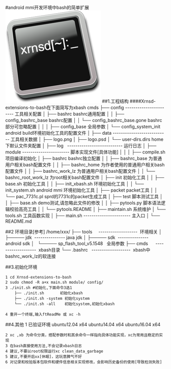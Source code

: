 #android mmi开发环境中bash的简单扩展
![Logo](data/logo.png)
##1.工程结构
####Xrnsd-extensions-to-bash在下面简写为xbash
	cmds
	├── config	-----------------------	工具相关配置
	│		├── bashrc						bashrc通用配置
	│		│		├── config_bashrc_base			bashrc配置
	│		│		└── config_bashrc_base.gone		bashrc部分可忽略配置
	│		│
	│		├── config_base					全局参数
	│		└── config_system_init			android build环境初始化工具的配置文件
	│
	├── data	--------------------------- 工具相关数据
	│		├── logo.png
	│		├── logo.psd
	│		└── user-dirs.dirs				home下默认文件夹配置
	│
	├── log   --------------------------- 运行日志
	│
	├── module	-----------------------	脚本实现文件[具体功能]
	│		│
	│		├── compile.sh					项目编译初始化
	│		├── bashrc						bashrc独立配置
	│		│		├── bashrc_base					为普通用户相关bash配置文件
	│		│		├── bashrc_home					为作者使用的普通用户相关bash配置文件
	│		│		├── bashrc_work_lz				为普通用户相关bash配置文件
	│		│		└── bashrc_root_work_lz			为root相关bash配置文件
	│		├── init							初始化工具
	│		│		├── base.sh				  		初始化工具
	│		│		├── init_xbash.sh			  		环境初始化工具
	│		│		└── init_system.sh		  		android mmi 环境初始化工具
	│		├── packet						packet工具
	│		│		└── pac_7731c.pl			  		sprd的7731c的packet生成工具
	│		├── test							脚本测试工具
	│		│		├── base.sh				  		demo测试,请忽略此文件的修改
	│		│		├── pytools.py			  		脚本语法逻辑校验高亮工具
	│		│		└── pytools.README
	│		├── maintain.sh					系统维护
	│		└── tools.sh						工具函数实现
	│
	├── main.sh	-----------------------	主入口
	│
	└── README.md


##2 环境目录[参考]
		/home/xxx/
		├── tools     -------------------  环境相关
		│	    ├───── jdk  ---------------    java jdk
		│	    ├───── sdk  ---------------    android sdk
		│	    └───── sp_flash_tool_v5.1548   全局参数
		├── cmds      -------------------  xbash目录
		└── .bashrc   -------------------  xbash中bashrc_work_lz的软连接

##3.初始化环境

	1 cd Xrnsd-extensions-to-bash
	2 sudo chmod -R a+x main.sh module/ config/
	3 ./init.sh #初始化,下面命令3选1
		├── ./init.sh 	    初始化xbash
		├── ./init.sh -system 初始化system
		└── ./init.sh -all    初始化system,初始化xbash

	4 重开一个终端,输入ftReadMe 或 xc -h

##4.其他
	1 已验证环境
		ubuntu12.04 x64
		ubuntu14.04 x64
		ubuntu16.04 x64

	2 xc ,xb 为命令分类，搭配参数时和其余命令一样指向具体功能实现，xc为常用且稳定的实现
	3 在bash直接使用方法,不会记录xbash日志
	4 建议,不要以root权限运行xc clean_data_garbage
	5 建议,不要开启xx[休眠]，这玩意脾气不好
	6 对记录和校验版本包软件和硬件信息相关实现修改，会影响历史备份的使用[导致检测失败]
